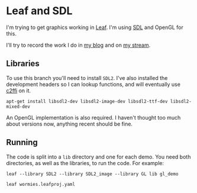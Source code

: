 # Leaf and SDL

I'm trying to get graphics working in [Leaf](http://leaflang.org). I'm using [SDL](http://libsdl.org/) and OpenGL for this. 

I'll try to record the work I do in [my blog](https://mortoray.com) and on [my stream](https://www.twitch.tv/mortoray).


## Libraries

To use this branch you'll need to install `SDL2`.  I've also installed the development headers so I can lookup functions, and will eventually use [c2ffi](https://github.com/rpav/c2ffi) on it.

	apt-get install libsdl2-dev libsdl2-image-dev libsdl2-ttf-dev libsdl2-mixed-dev

An OpenGL implementation is also required. I haven't thought too much about versions now, anything recent should be fine.


## Running

The code is split into a `lib` directory and one for each demo. You need both directories, as well as the libraries, to run the code. For example:

	leaf --library SDL2 --library SDL2_image --library GL lib gl_demo
	
	leaf wormies.leafproj.yaml

